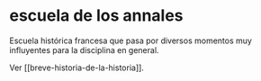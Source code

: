 # escuela de los annales
Escuela histórica francesa que pasa por diversos momentos muy influyentes para la disciplina en general.

Ver [[breve-historia-de-la-historia]].
